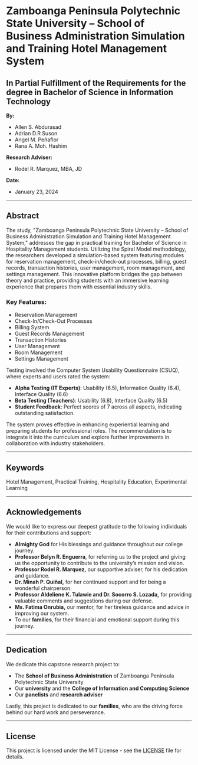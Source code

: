 # Zamboanga Peninsula Polytechnic State University – School of Business Administration Simulation and Training Hotel Management System

## In Partial Fulfillment of the Requirements for the degree in Bachelor of Science in Information Technology

**By:**
- Allen S. Abdurasad
- Adrian D.R Suson
- Angel M. Peñaflor
- Rana A. Moh. Hashim

**Research Adviser:**
- Rodel R. Marquez, MBA, JD

**Date:**
- January 23, 2024

---

## Abstract

The study, "Zamboanga Peninsula Polytechnic State University – School of Business Administration Simulation and Training Hotel Management System," addresses the gap in practical training for Bachelor of Science in Hospitality Management students. Utilizing the Spiral Model methodology, the researchers developed a simulation-based system featuring modules for reservation management, check-in/check-out processes, billing, guest records, transaction histories, user management, room management, and settings management. This innovative platform bridges the gap between theory and practice, providing students with an immersive learning experience that prepares them with essential industry skills.

### Key Features:
- Reservation Management
- Check-In/Check-Out Processes
- Billing System
- Guest Records Management
- Transaction Histories
- User Management
- Room Management
- Settings Management

Testing involved the Computer System Usability Questionnaire (CSUQ), where experts and users rated the system:
- **Alpha Testing (IT Experts)**: Usability (6.5), Information Quality (6.4), Interface Quality (6.6)
- **Beta Testing (Teachers)**: Usability (6.8), Interface Quality (6.5)
- **Student Feedback**: Perfect scores of 7 across all aspects, indicating outstanding satisfaction.

The system proves effective in enhancing experiential learning and preparing students for professional roles. The recommendation is to integrate it into the curriculum and explore further improvements in collaboration with industry stakeholders.

---

## Keywords

Hotel Management, Practical Training, Hospitality Education, Experimental Learning

---

## Acknowledgements

We would like to express our deepest gratitude to the following individuals for their contributions and support:

- **Almighty God** for His blessings and guidance throughout our college journey.
- **Professor Belyn R. Enguerra**, for referring us to the project and giving us the opportunity to contribute to the university’s mission and vision.
- **Professor Rodel R. Marquez,** our supportive adviser, for his dedication and guidance.
- **Dr. Minah P. Quiñal,** for her continued support and for being a wonderful chairperson.
- **Professor Aldeliene K. Tulawie and Dr. Socorro S. Lozada,** for providing valuable comments and suggestions during our defense.
- **Ms. Fatima Onrubia,** our mentor, for her tireless guidance and advice in improving our system.
- To our **families**, for their financial and emotional support during this journey.

---

## Dedication

We dedicate this capstone research project to:
- The **School of Business Administration** of Zamboanga Peninsula Polytechnic State University
- Our **university** and the **College of Information and Computing Science**
- Our **panelists** and **research adviser**

Lastly, this project is dedicated to our **families**, who are the driving force behind our hard work and perseverance.

---

## License

This project is licensed under the MIT License - see the [LICENSE](LICENSE) file for details.
